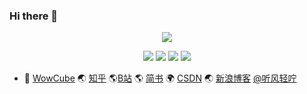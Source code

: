 ### Hi there 👋

<p align='center'>
    <img src='https://i.loli.net/2020/08/03/DW1Nti6Jc3Ihx4V.jpg'>
</p>

<p align='center'>
    <img src="https://img.shields.io/badge/build-passing-brightgreen.svg">
    <img src="https://img.shields.io/badge/platform-iOS-ff69b4.svg">
    <img src="https://img.shields.io/badge/language-Swift-abcdef.svg">
    <img src="https://img.shields.io/badge/language-Objective--C-orange.svg">
</p>



- 📖 [WowCube](https://qhmage.com/wowcube) 🌏 [知乎](https://www.zhihu.com/people/uwuneng) 🌎[B站](https://space.bilibili.com/38532242) 🌎 [简书](https://www.jianshu.com/u/8a7d7e6876ab) 🌍 [CSDN](http://blog.csdn.net/jianin45) 🌏 [新浪博客](http://blog.sina.com.cn/tjfcg45) <a href="http://weibo.com/230126045">@听风轻咛</a>


<!--
**usiege/usiege** is a ✨ _special_ ✨ repository because its `README.md` (this file) appears on your GitHub profile.

Here are some ideas to get you started:

- 🔭 I’m currently working on ...
- 🌱 I’m currently learning ...
- 👯 I’m looking to collaborate on ...
- 🤔 I’m looking for help with ...
- 💬 Ask me about ...
- 📫 How to reach me: ...
- 😄 Pronouns: ...
- ⚡ Fun fact: ...
-->
